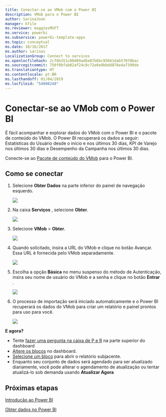 ```yaml
---
title: Conectar-se ao VMob com o Power BI
description: VMob para o Power BI
author: SarinaJoan
manager: kfile
ms.reviewer: maggiesMSFT
ms.service: powerbi
ms.subservice: powerbi-template-apps
ms.topic: conceptual
ms.date: 10/16/2017
ms.author: sarinas
LocalizationGroup: Connect to services
ms.openlocfilehash: 2cf6b351c00d89ad6e87b6bc95661dab57078bac
ms.sourcegitcommit: 750f0bfab02af24c8c72e6e9bbdd876e4a7399de
ms.translationtype: HT
ms.contentlocale: pt-BR
ms.lasthandoff: 01/04/2019
ms.locfileid: "54008248"
---
```

# <a name="connect-to-vmob-with-power-bi"></a>Conectar-se ao VMob com o Power BI
É fácil acompanhar e explorar dados do VMob com o Power BI e o pacote de conteúdo do VMob. O Power BI recuperará os dados a seguir: Estatísticas do Usuário desde o início e nos últimos 30 dias, KPI de Varejo nos últimos 30 dias e Desempenho da Campanha nos últimos 30 dias.

Conecte-se ao [Pacote de conteúdo do VMob](https://app.powerbi.com/getdata/services/vmob) para o Power BI.

## <a name="how-to-connect"></a>Como se conectar
1. Selecione **Obter Dados** na parte inferior do painel de navegação esquerdo.
   
    ![](media/service-connect-to-vmob/getdata.png)
2. Na caixa **Serviços** , selecione **Obter**.
   
   ![](media/service-connect-to-vmob/services.png)
3. Selecione **VMob** \> **Obter**.
   
   ![](media/service-connect-to-vmob/vmob.png)
4. Quando solicitado, insira a URL do VMob e clique no botão Avançar. Essa URL é fornecida pelo VMob separadamente.
   
    ![](media/service-connect-to-vmob/params.png)
5. Escolha a opção **Básica** no menu suspenso do método de Autenticação, insira seu nome de usuário do VMob e a senha e clique no botão **Entrar** .
   
    ![](media/service-connect-to-vmob/creds.png)
6. O processo de importação será iniciado automaticamente e o Power BI recuperará os dados do VMob para criar um relatório e painel prontos para uso para você.
   
   ![](media/service-connect-to-vmob/dashboard2.png)

**E agora?**

* Tente [fazer uma pergunta na caixa de P e R](consumer/end-user-q-and-a.md) na parte superior do dashboard
* [Altere os blocos](service-dashboard-edit-tile.md) no dashboard.
* [Selecione um bloco](consumer/end-user-tiles.md) para abrir o relatório subjacente.
* Enquanto seu conjunto de dados será agendado para ser atualizado diariamente, você pode alterar o agendamento de atualização ou tentar atualizá-lo sob demanda usando **Atualizar Agora**

## <a name="next-steps"></a>Próximas etapas
[Introdução ao Power BI](service-get-started.md)

[Obter dados no Power BI](service-get-data.md)

